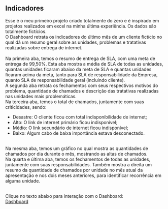 ## Indicadores

Esse é o meu primeiro projeto criado totalmente do zero e é inspirado em projetos realizados em excel na minha última experiência. Os dados são totalmente fictícios.<br/>
O Dashboard retrata os indicadores do último mês de um cliente fictício no qual dá um resumo geral sobre as unidades, problemas e tratativas realizadas sobre entrega de internet. <br/>
<br/>
Na primeira aba, temos o resumo de entrega de SLA, com uma meta de entrega de 99,50%. Esta aba mostra a média de SLA de todas as unidades, quantas unidades ficaram abaixo da meta de SLA e quantas unidades ficaram acima da meta, tanto para SLA de responsabilidade da Empresa, quanto SLA de responsabilidade geral (incluindo cliente).<br/>
A segunda aba retrata os fechamentos com seus respectivos motivos do problema, quantidade de chamados e descrição das tratativas realizadas nas unidades mais problemáticas. <br/>
Na terceira aba, temos o total de chamados, juntamente com suas criticidades, sendo:
- Desastre: O cliente ficou com total indisponibilidade de internet;
- Alto: O link de internet primário ficou indisponível;
- Médio: O link secundário de internet ficou indisponível;
- Baixo: Algum cabo de baixa importância estava desconectado. <br/>
<br/>
Na mesma aba, temos um gráfico no qual mostra as quantidades de chamados por dia durante o mês, mostrando as altas de chamados. <br/>
Na quarta e última aba, temos os fechamentos de todas as unidades, juntamente com suas responsabilidades. Também mostra a direita um resumo da quantidade de chamados por unidade no mês atual da apresentação e nos dois meses anteriores, para identificar recorrência em alguma unidade. <br/> <br/>

Clique no texto abaixo para interação com o Dashboard: <br/>
<a href="https://app.powerbi.com/view?r=eyJrIjoiZGNhOGJkZmItZGMwYy00MmU2LTg0ZGMtOGJhYWExZWYzMGM3IiwidCI6IjU5Yzg5N2IzLWQ2YjktNDU0MC05YTc2LTg3NWFhYzkxZjFhZSJ9"> Dashboard </a>

